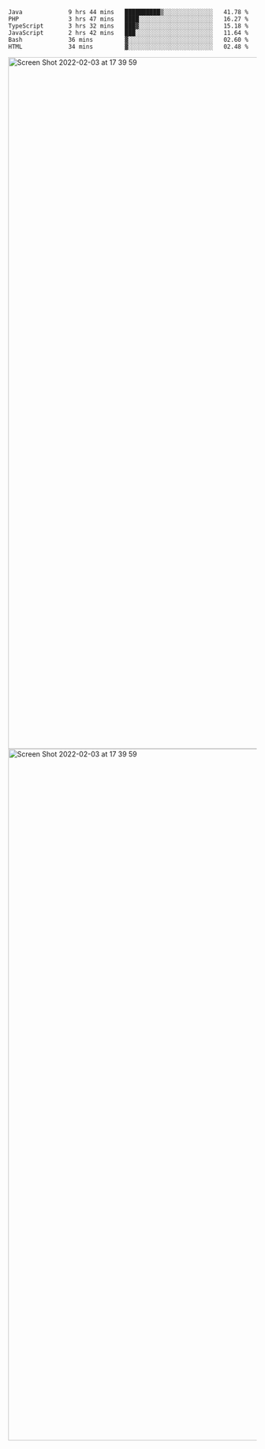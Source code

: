 <!--START_SECTION:waka-->

```text
Java             9 hrs 44 mins   ██████████▒░░░░░░░░░░░░░░   41.78 %
PHP              3 hrs 47 mins   ████░░░░░░░░░░░░░░░░░░░░░   16.27 %
TypeScript       3 hrs 32 mins   ███▓░░░░░░░░░░░░░░░░░░░░░   15.18 %
JavaScript       2 hrs 42 mins   ███░░░░░░░░░░░░░░░░░░░░░░   11.64 %
Bash             36 mins         ▓░░░░░░░░░░░░░░░░░░░░░░░░   02.60 %
HTML             34 mins         ▓░░░░░░░░░░░░░░░░░░░░░░░░   02.48 %
```

<!--END_SECTION:waka-->

<img width="1400" alt="Screen Shot 2022-02-03 at 17 39 59" src="https://user-images.githubusercontent.com/45716542/152387304-f2b60485-53a6-4f4b-a818-5cefb1b0c0ae.png">
<img width="1400" alt="Screen Shot 2022-02-03 at 17 39 59" src="https://user-images.githubusercontent.com/45716542/152387273-ea5cdf21-2a45-44da-8bef-00c1763b1d42.png">
